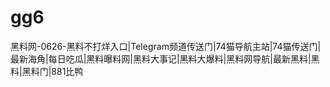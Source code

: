 # gg6
黑料网-0626-黑料不打烊入口|Telegram频道传送门|74猫导航主站|74猫传送门|最新海角|每日吃瓜|黑料曝料网|黑料大事记|黑料大爆料|黑料网导航|最新黑料|黑料|黑料门|881比鸭
